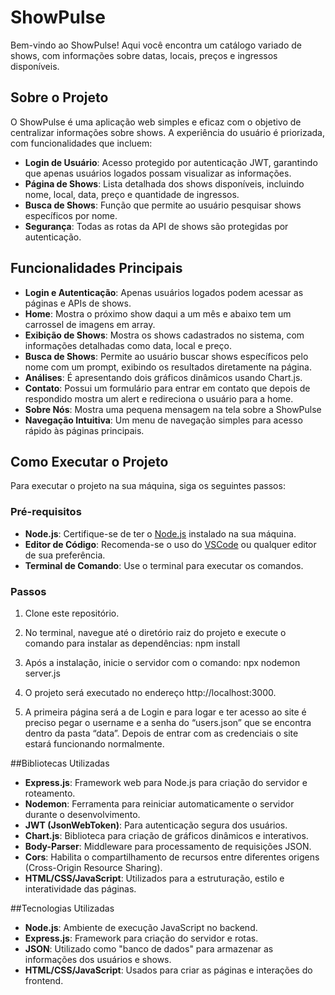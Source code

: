 # ShowPulse

Bem-vindo ao ShowPulse! Aqui você encontra um catálogo variado de shows, com informações sobre datas, locais, preços e ingressos disponíveis.

## Sobre o Projeto

O ShowPulse é uma aplicação web simples e eficaz com o objetivo de centralizar informações sobre shows. A experiência do usuário é priorizada, com funcionalidades que incluem:

- **Login de Usuário**: Acesso protegido por autenticação JWT, garantindo que apenas usuários logados possam visualizar as informações.
- **Página de Shows**: Lista detalhada dos shows disponíveis, incluindo nome, local, data, preço e quantidade de ingressos.
- **Busca de Shows**: Função que permite ao usuário pesquisar shows específicos por nome.
- **Segurança**: Todas as rotas da API de shows são protegidas por autenticação.

## Funcionalidades Principais

- **Login e Autenticação**: Apenas usuários logados podem acessar as páginas e APIs de shows.
- **Home**: Mostra o próximo show daqui a um mês e abaixo tem um carrossel de imagens em array.
- **Exibição de Shows**: Mostra os shows cadastrados no sistema, com informações detalhadas como data, local e preço.
- **Busca de Shows**: Permite ao usuário buscar shows específicos pelo nome com um prompt, exibindo os resultados diretamente na página.
- **Análises**: É apresentando dois gráficos dinâmicos usando Chart.js.
- **Contato**: Possui um formulário para entrar em contato que depois de respondido mostra um alert e redireciona o usuário para a home.
- **Sobre Nós**: Mostra uma pequena mensagem na tela sobre a ShowPulse
- **Navegação Intuitiva**: Um menu de navegação simples para acesso rápido às páginas principais.

## Como Executar o Projeto

Para executar o projeto na sua máquina, siga os seguintes passos:

### Pré-requisitos

- **Node.js**: Certifique-se de ter o [Node.js](https://nodejs.org/) instalado na sua máquina.
- **Editor de Código**: Recomenda-se o uso do [VSCode](https://code.visualstudio.com/) ou qualquer editor de sua preferência.
- **Terminal de Comando**: Use o terminal para executar os comandos.

### Passos

1. Clone este repositório.

2. No terminal, navegue até o diretório raiz do projeto e execute o comando para instalar as dependências:
npm install

3. Após a instalação, inicie o servidor com o comando:
npx nodemon server.js

4. O projeto será executado no endereço http://localhost:3000.

5. A primeira página será a de Login e para logar e ter acesso ao site é preciso pegar o username e a senha do “users.json” que se encontra dentro da pasta “data”. Depois de entrar com as credenciais o site estará funcionando normalmente.

##Bibliotecas Utilizadas

- **Express.js**: Framework web para Node.js para criação do servidor e roteamento.
- **Nodemon**: Ferramenta para reiniciar automaticamente o servidor durante o desenvolvimento.
- **JWT (JsonWebToken)**: Para autenticação segura dos usuários.
- **Chart.js**: Biblioteca para criação de gráficos dinâmicos e interativos.
- **Body-Parser**: Middleware para processamento de requisições JSON.
- **Cors**: Habilita o compartilhamento de recursos entre diferentes origens (Cross-Origin Resource Sharing).
- **HTML/CSS/JavaScript**: Utilizados para a estruturação, estilo e interatividade das páginas.

##Tecnologias Utilizadas

- **Node.js**: Ambiente de execução JavaScript no backend.
- **Express.js**: Framework para criação do servidor e rotas.
- **JSON**: Utilizado como "banco de dados" para armazenar as informações dos usuários e shows.
- **HTML/CSS/JavaScript**: Usados para criar as páginas e interações do frontend.
